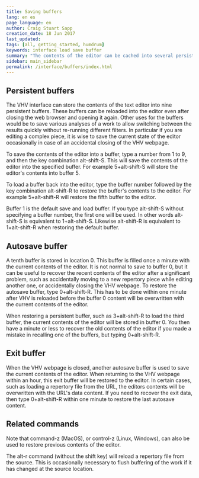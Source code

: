 ```yaml
---
title: Saving buffers
lang: en es
page_language: en
author: Craig Stuart Sapp
creation_date: 18 Jun 2017
last_updated:
tags: [all, getting_started, humdrum]
keywords: interface load save buffer
summary: "The contents of the editor can be cached into several persistent and temporary buffers."
sidebar: main_sidebar
permalink: /interface/buffers/index.html
---
```


## Persistent buffers ##

The VHV interface can store the contents of the text editor into nine persistent
buffers.  These buffers can be reloaded into the editor even after closing the
web browser and opening it again.  Other uses for the buffers would be to save
various analyses of a work to allow switching between the results quickly without
re-running different filters.  In particular if you are editing a complex piece, 
it is wise to save the current state of the editor occasionally in case of an
accidental closing of the VHV webpage.

To save the contents of the editor into a buffer, type a number from 1 to 9, and then
the key combination <span class="keypress">alt-shift-S</span>.  This will save the contents
of the editor into the specified buffer.  For example 
<span class="keypress">5+alt-shift-S</span> will store the editor's contents into buffer 5.


To load a buffer back into the editor, type the buffer number followed by the 
key combination <span class="keypress">alt-shift-R</span> to restore the buffer's 
contents to the editor.  For example
<span class="keypress">5+alt-shift-R</span> will restore the fifth buffer to the
editor.

Buffer 1 is the default save and load buffer.  If you type
<span class="keypress">alt-shift-S</span> without specifying a buffer number,
the first one will be used.  In other words
<span class="keypress">alt-shift-S</span> is equivalent to
<span class="keypress">1+alt-shift-S</span>.  Likewise
<span class="keypress">alt-shift-R</span> is equivalent to
<span class="keypress">1+alt-shift-R</span> when restoring the default buffer.



## Autosave buffer ##

A tenth buffer is stored in location 0.  This buffer is filled once a minute with the
current contents of the editor.  It is not normal to save to buffer 0, but it can be useful
to recover the recent contents of the editor after a significant problem, such as accidentally
moving to a new repertory piece while editing another one, or accidentally closing the 
VHV webpage.  To restore the autosave buffer,
type <span class="keypress">0+alt-shift-R</span>.  This has to be done within one minute
after VHV is reloaded before the buffer 0 content will be overwritten with the current
contents of the editor.


When restoring a persistent buffer, such as
<span class="keypress">3+alt-shift-R</span> to load the third buffer, the
current contents of the editor will be stored in buffer 0.  You then have
a minute or less to recover the old contents of the editor if you made a 
mistake in recalling one of the buffers, but typing
<span class="keypress">0+alt-shift-R</span>.


## Exit buffer ##

When the VHV webpage is closed, another autosave buffer is used to save the
current contents of the editor.  When returning to the VHV webpage within
an hour, this exit buffer will be restored to the editor.  In certain cases,
such as loading a repertory file from the URL, the editors contents will 
be overwritten with the URL's data content.  If you need to recover the
exit data, then type <span class="keypress">0+alt-shift-R</span> 
within one minute to restore the last autosave content.


## Related commands ##

Note that 
<span class="keypress">command-z</span>  (MacOS), or
<span class="keypress">control-z</span>  (Linux, Windows), 
can also be used to restore previous contents of the editor.

The <span class="keypress">alt-r</span>  command (without the shift key) will reload a repertory
file from the source.  This is occasionally necessary to flush buffering of the work
if it has changed at the source location.

